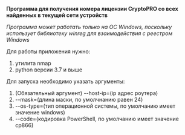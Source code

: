 **Программа для получения номера лицензии CryptoPRO со всех найденных в текущей сети устройств**

*Программа может работать только на ОС Windows, поскольку использует библиотеку winreg для взаимодействия с реестром Windows*

Для работы приложения нужно:
1. утилита nmap 
2. python версии 3.7 и выше

Для запуска необходимо указать аргументы:
1. (Обязательный аргумент) --host-ip=(ip адрес роутера)
2. --mask=(длина маски, по умолчнанию равен 24)
3. --os-type=(тип операционной системы, по умолчанию имеет значение windows)
4. --code=(кодировка PowerShell, по умолчанию имеет значение cp866)